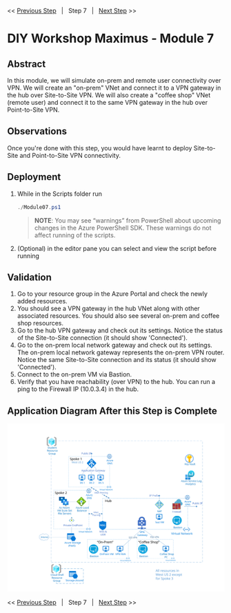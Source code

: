 << [Previous Step][Prev]&nbsp;&nbsp;&nbsp;|&nbsp;&nbsp;&nbsp;Step 7&nbsp;&nbsp;&nbsp;|&nbsp;&nbsp;&nbsp;[Next Step][Next] >> 

# DIY Workshop Maximus - Module 7

## Abstract
In this module, we will simulate on-prem and remote user connectivity over VPN. We will create an "on-prem" VNet and connect it to a VPN gateway in the hub over Site-to-Site VPN. We will also create a "coffee shop" VNet (remote user) and connect it to the same VPN gateway in the hub over Point-to-Site VPN. 

## Observations
Once you're done with this step, you would have learnt to deploy Site-to-Site and Point-to-Site VPN connectivity.

## Deployment
1. While in the Scripts folder run
   ```powershell
   ./Module07.ps1
   ```
   > **NOTE**: You may see “warnings” from PowerShell about upcoming changes in the Azure PowerShell SDK. These warnings do not affect running of the scripts.

2. (Optional) in the editor pane you can select and view the script before running

## Validation
1. Go to your resource group in the Azure Portal and check the newly added resources.
2. You should see a VPN gateway in the hub VNet along with other associated resources. You should also see several on-prem and coffee shop resources.
3. Go to the hub VPN gateway and check out its settings. Notice the status of the Site-to-Site connection (it should show 'Connected').
4. Go to the on-prem local network gateway and check out its settings. The on-prem local network gateway represents the on-prem VPN router. Notice the same Site-to-Site connection and its status (it should show 'Connected').
5. Connect to the on-prem VM via Bastion.
6. Verify that you have reachability (over VPN) to the hub. You can run a ping to the Firewall IP (10.0.3.4) in the hub.



## Application Diagram After this Step is Complete
[![1]][1]

<< [Previous Step][Prev]&nbsp;&nbsp;&nbsp;|&nbsp;&nbsp;&nbsp;Step 7&nbsp;&nbsp;&nbsp;|&nbsp;&nbsp;&nbsp;[Next Step][Next] >> 

<!--Link References-->
[Prev]: ./Module06.md
[Next]: ./Module08.md

<!--Image References-->
[1]: ./Media/Step7.svg "As built diagram for step 7" 